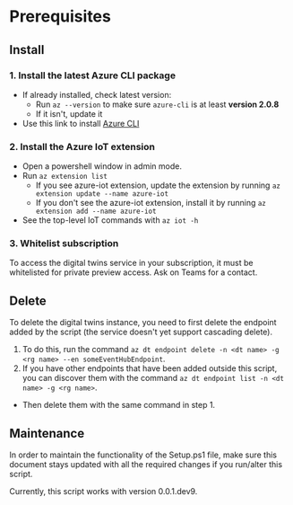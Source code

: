 # Prerequisites

## Install

### 1. Install the latest Azure CLI package

- If already installed, check latest version:
  - Run `az --version` to make sure `azure-cli` is at least **version 2.0.8**
  - If it isn't, update it
- Use this link to install [Azure CLI](https://docs.microsoft.com/en-us/cli/azure/install-azure-cli?view=azure-cli-latest])

### 2. Install the Azure IoT extension

- Open a powershell window in admin mode.
- Run `az extension list`
  - If you see azure-iot extension, update the extension by running `az extension update --name azure-iot`
  - If you don't see the azure-iot extension, install it by running `az extension add --name azure-iot`
- See the top-level IoT commands with `az iot -h`

### 3. Whitelist subscription

To access the digital twins service in your subscription, it must be whitelisted for private preview access. Ask on Teams for a contact.

## Delete

To delete the digital twins instance, you need to first delete the endpoint added by the script (the service doesn't yet support cascading delete).

1. To do this, run the command `az dt endpoint delete -n <dt name> -g <rg name> --en someEventHubEndpoint`.
1. If you have other endpoints that have been added outside this script, you can discover them with the command `az dt endpoint list -n <dt name> -g <rg name>`.
  - Then delete them with the same command in step 1.

## Maintenance

In order to maintain the functionality of the Setup.ps1 file, make sure this document stays updated with all the required changes if you run/alter this script.

Currently, this script works with version 0.0.1.dev9.
